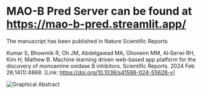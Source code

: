 # MAO-B Pred Server can be found at https://mao-b-pred.streamlit.app/

The manuscript has been published in Nature Scientific Reports

Kumar S, Bhowmik R, Oh JM, Abdelgawad MA, Ghoneim MM, Al‑Serwi RH, Kim H, Mathew B. Machine learning driven web-based app platform for the discovery of monoamine oxidase B inhibitors. Scientific Reports. 2024 Feb 28;14(1):4868. [Link: https://doi.org/10.1038/s41598-024-55628-y]


![Graphical Abstract](./Logo.png)
